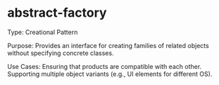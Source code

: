 # abstract-factory
Type: Creational Pattern

Purpose: Provides an interface for creating families of related objects without specifying concrete classes.

Use Cases:
Ensuring that products are compatible with each other.
Supporting multiple object variants (e.g., UI elements for different OS).
